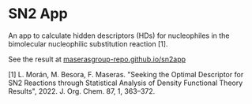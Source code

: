 # SN2 App

An app to calculate hidden descriptors (HDs) for nucleophiles in the bimolecular nucleophilic substitution reaction [1].

See the result at [maserasgroup-repo.github.io/sn2app](https://maserasgroup-repo.github.io/sn2app)

[1] L. Morán, M. Besora, F. Maseras. "Seeking the Optimal Descriptor for SN2 Reactions through Statistical Analysis of Density Functional Theory Results", 2022. J. Org. Chem. 87, 1, 363–372.
